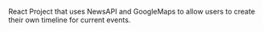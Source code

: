 React Project that uses NewsAPI and GoogleMaps to allow users to create their own timeline for current events.
